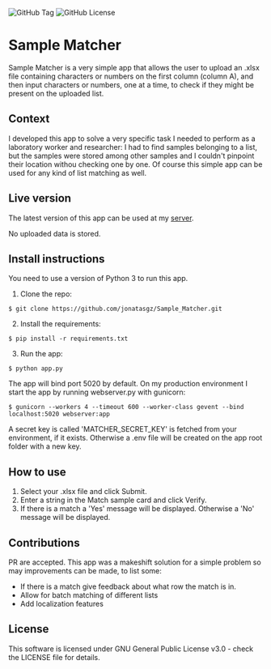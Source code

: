 ![GitHub Tag](https://img.shields.io/github/v/tag/jonatasgz/Sample_Matcher)
![GitHub License](https://img.shields.io/github/license/jonatasgz/Sample_Matcher)

# Sample Matcher

Sample Matcher is a very simple app that allows the user to upload an .xlsx file containing characters or numbers on the first column (column A), and then input characters or numbers, one at a time, to check if they might be present on the uploaded list.

## Context

I developed this app to solve a very specific task I needed to perform as a laboratory worker and researcher: I had to find samples belonging to a list, but the samples were stored among other samples and I couldn't pinpoint their location withou checking one by one. Of course this simple app can be used for any kind of list matching as well.

## Live version

The latest version of this app can be used at my [server](https://sample.publica-me.com). 

No uploaded data is stored.

## Install instructions

You need to use a version of Python 3 to run this app.

1. Clone the repo:
```
$ git clone https://github.com/jonatasgz/Sample_Matcher.git
```

2. Install the requirements:
```
$ pip install -r requirements.txt
```

3. Run the app:
```
$ python app.py
```

The app will bind port 5020 by default.
On my production environment I start the app by running webserver.py with gunicorn:
```
$ gunicorn --workers 4 --timeout 600 --worker-class gevent --bind localhost:5020 webserver:app
```

A secret key is called 'MATCHER_SECRET_KEY' is fetched from your environment, if it exists. Otherwise a .env file will be created on the app root folder with a new key.

## How to use

1. Select your .xlsx file and click Submit.
2. Enter a string in the Match sample card and click Verify.
3. If there is a match a 'Yes' message will be displayed. Otherwise a 'No' message will be displayed.

## Contributions

PR are accepted.
This app was a makeshift solution for a simple problem so may improvements can be made, to list some:
- If there is a match give feedback about what row the match is in.
- Allow for batch matching of different lists
- Add localization features

## License
This software is licensed under GNU General Public License v3.0 - check the LICENSE file for details.


